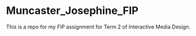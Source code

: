 # Muncaster_Josephine_FIP
This is a repo for my FIP assignment for Term 2 of Interactive Media Design.
